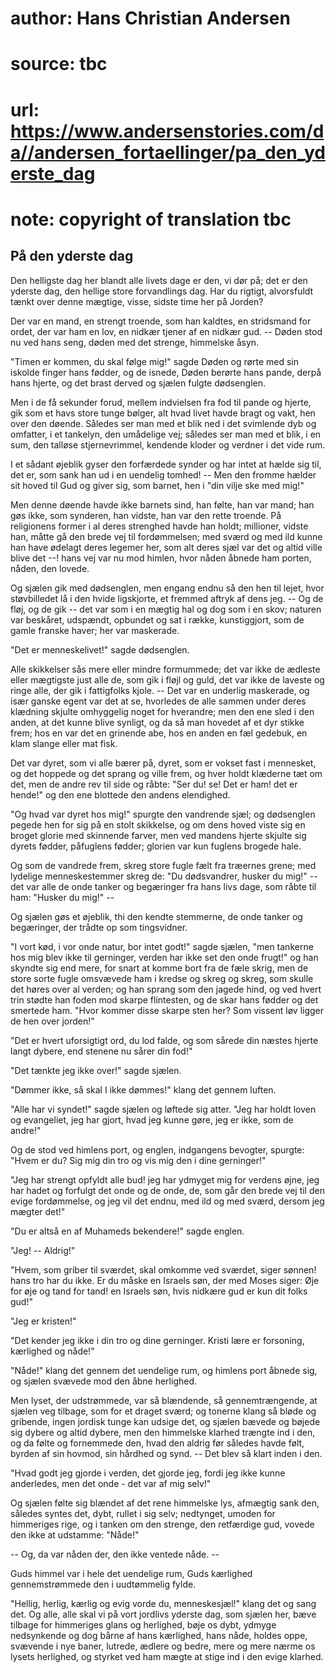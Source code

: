 # author: Hans Christian Andersen
# source: tbc
# url: https://www.andersenstories.com/da//andersen_fortaellinger/pa_den_yderste_dag
# note: copyright of translation tbc

## På den yderste dag 

Den helligste dag her blandt alle livets dage er den, vi dør på; det er
den yderste dag, den hellige store forvandlings dag. Har du rigtigt,
alvorsfuldt tænkt over denne mægtige, visse, sidste time her på Jorden?

Der var en mand, en strengt troende, som han kaldtes, en stridsmand for
ordet, der var ham en lov, en nidkær tjener af en nidkær gud. -- Døden
stod nu ved hans seng, døden med det strenge, himmelske åsyn.

"Timen er kommen, du skal følge mig!" sagde Døden og rørte med sin
iskolde finger hans fødder, og de isnede, Døden berørte hans pande,
derpå hans hjerte, og det brast derved og sjælen fulgte dødsenglen.

Men i de få sekunder forud, mellem indvielsen fra fod til pande og
hjerte, gik som et havs store tunge bølger, alt hvad livet havde bragt
og vakt, hen over den døende. Således ser man med et blik ned i det
svimlende dyb og omfatter, i et tankelyn, den umådelige vej; således ser
man med et blik, i en sum, den talløse stjernevrimmel, kendende kloder
og verdner i det vide rum.

I et sådant øjeblik gyser den forfærdede synder og har intet at hælde
sig til, det er, som sank han ud i en uendelig tomhed! -- Men den fromme
hælder sit hoved til Gud og giver sig, som barnet, hen i "din vilje ske
med mig!"

Men denne døende havde ikke barnets sind, han følte, han var mand; han
gøs ikke, som synderen, han vidste, han var den rette troende. På
religionens former i al deres strenghed havde han holdt; millioner,
vidste han, måtte gå den brede vej til fordømmelsen; med sværd og med
ild kunne han have ødelagt deres legemer her, som alt deres sjæl var det
og altid ville blive det --! hans vej var nu mod himlen, hvor nåden
åbnede ham porten, nåden, den lovede.

Og sjælen gik med dødsenglen, men engang endnu så den hen til lejet,
hvor støvbilledet lå i den hvide ligskjorte, et fremmed aftryk af dens
jeg. -- Og de fløj, og de gik -- det var som i en mægtig hal og dog som
i en skov; naturen var beskåret, udspændt, opbundet og sat i række,
kunstiggjort, som de gamle franske haver; her var maskerade.

"Det er menneskelivet!" sagde dødsenglen.

Alle skikkelser sås mere eller mindre formummede; det var ikke de
ædleste eller mægtigste just alle de, som gik i fløjl og guld, det var
ikke de laveste og ringe alle, der gik i fattigfolks kjole. -- Det var
en underlig maskerade, og især ganske egent var det at se, hvorledes de
alle sammen under deres klædning skjulte omhyggelig noget for hverandre;
men den ene sled i den anden, at det kunne blive synligt, og da så man
hovedet af et dyr stikke frem; hos en var det en grinende abe, hos en
anden en fæl gedebuk, en klam slange eller mat fisk.

Det var dyret, som vi alle bærer på, dyret, som er vokset fast i
mennesket, og det hoppede og det sprang og ville frem, og hver holdt
klæderne tæt om det, men de andre rev til side og råbte: "Ser du! se!
Det er ham! det er hende!" og den ene blottede den andens elendighed.

"Og hvad var dyret hos mig!" spurgte den vandrende sjæl; og dødsenglen
pegede hen for sig på en stolt skikkelse, og om dens hoved viste sig en
broget glorie med skinnende farver, men ved mandens hjerte skjulte sig
dyrets fødder, påfuglens fødder; glorien var kun fuglens brogede hale.

Og som de vandrede frem, skreg store fugle fælt fra træernes grene; med
lydelige menneskestemmer skreg de: "Du dødsvandrer, husker du mig!" --
det var alle de onde tanker og begæringer fra hans livs dage, som råbte
til ham: "Husker du mig!" --

Og sjælen gøs et øjeblik, thi den kendte stemmerne, de onde tanker og
begæringer, der trådte op som tingsvidner.

"I vort kød, i vor onde natur, bor intet godt!" sagde sjælen, "men
tankerne hos mig blev ikke til gerninger, verden har ikke set den onde
frugt!" og han skyndte sig end mere, for snart at komme bort fra de
fæle skrig, men de store sorte fugle omsvævede ham i kredse og skreg og
skreg, som skulle det høres over al verden; og han sprang som den jagede
hind, og ved hvert trin stødte han foden mod skarpe flintesten, og de
skar hans fødder og det smertede ham. "Hvor kommer disse skarpe sten
her? Som vissent løv ligger de hen over jorden!"

"Det er hvert uforsigtigt ord, du lod falde, og som sårede din næstes
hjerte langt dybere, end stenene nu sårer din fod!"

"Det tænkte jeg ikke over!" sagde sjælen.

"Dømmer ikke, så skal I ikke dømmes!" klang det gennem luften.

"Alle har vi syndet!" sagde sjælen og løftede sig atter. "Jeg har
holdt loven og evangeliet, jeg har gjort, hvad jeg kunne gøre, jeg er
ikke, som de andre!"

Og de stod ved himlens port, og englen, indgangens bevogter, spurgte:
"Hvem er du? Sig mig din tro og vis mig den i dine gerninger!"

"Jeg har strengt opfyldt alle bud! jeg har ydmyget mig for verdens
øjne, jeg har hadet og forfulgt det onde og de onde, de, som går den
brede vej til den evige fordømmelse, og jeg vil det endnu, med ild og
med sværd, dersom jeg mægter det!"

"Du er altså en af Muhameds bekendere!" sagde englen.

"Jeg! -- Aldrig!"

"Hvem, som griber til sværdet, skal omkomme ved sværdet, siger sønnen!
hans tro har du ikke. Er du måske en Israels søn, der med Moses siger:
Øje for øje og tand for tand! en Israels søn, hvis nidkære gud er kun
dit folks gud!"

"Jeg er kristen!"

"Det kender jeg ikke i din tro og dine gerninger. Kristi lære er
forsoning, kærlighed og nåde!"

"Nåde!" klang det gennem det uendelige rum, og himlens port åbnede
sig, og sjælen svævede mod den åbne herlighed.

Men lyset, der udstrømmede, var så blændende, så gennemtrængende, at
sjælen veg tilbage, som for et draget sværd; og tonerne klang så bløde
og gribende, ingen jordisk tunge kan udsige det, og sjælen bævede og
bøjede sig dybere og altid dybere, men den himmelske klarhed trængte ind
i den, og da følte og fornemmede den, hvad den aldrig før således havde
følt, byrden af sin hovmod, sin hårdhed og synd. -- Det blev så klart
inden i den.

"Hvad godt jeg gjorde i verden, det gjorde jeg, fordi jeg ikke kunne
anderledes, men det onde - det var af mig selv!"

Og sjælen følte sig blændet af det rene himmelske lys, afmægtig sank
den, således syntes det, dybt, rullet i sig selv; nedtynget, umoden for
himmeriges rige, og i tanken om den strenge, den retfærdige gud, vovede
den ikke at udstamme: "Nåde!"

-- Og, da var nåden der, den ikke ventede nåde. --

Guds himmel var i hele det uendelige rum, Guds kærlighed gennemstrømmede
den i uudtømmelig fylde.

"Hellig, herlig, kærlig og evig vorde du, menneskesjæl!" klang det og
sang det. Og alle, alle skal vi på vort jordlivs yderste dag, som sjælen
her, bæve tilbage for himmeriges glans og herlighed, bøje os dybt,
ydmyge nedsynkende og dog bårne af hans kærlighed, hans nåde, holdes
oppe, svævende i nye baner, lutrede, ædlere og bedre, mere og mere nærme
os lysets herlighed, og styrket ved ham mægte at stige ind i den evige
klarhed.
